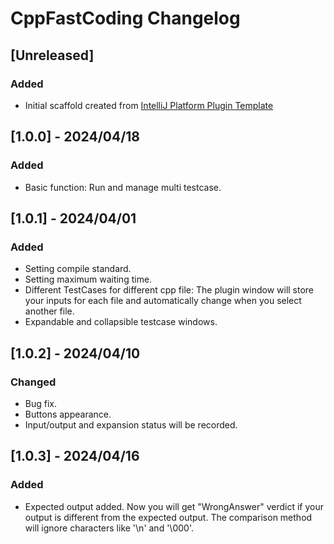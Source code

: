 <!-- Keep a Changelog guide -> https://keepachangelog.com -->

# CppFastCoding Changelog

## [Unreleased]

### Added

- Initial scaffold created
  from [IntelliJ Platform Plugin Template](https://github.com/JetBrains/intellij-platform-plugin-template)

## [1.0.0] - 2024/04/18

### Added

- Basic function: Run and manage multi testcase.

## [1.0.1] - 2024/04/01

### Added

- Setting compile standard.
- Setting maximum waiting time.
- Different TestCases for different cpp file: The plugin window will store your inputs for each file and automatically
  change when you select another file.
- Expandable and collapsible testcase windows.

## [1.0.2] - 2024/04/10

### Changed

- Bug fix.
- Buttons appearance.
- Input/output and expansion status will be recorded.

## [1.0.3] - 2024/04/16

### Added

- Expected output added. Now you will get "WrongAnswer" verdict if your output is different from the expected output.
  The comparison method will ignore characters like '\n' and '\000'.
